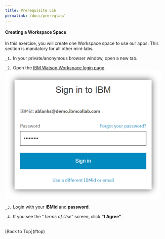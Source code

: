 ```yaml
---
title: Prerequisite Lab
permalink: /docs/prereqlab/
---
```


<a name="top"/>

<h4>Creating a Workspace Space</h4>

In this exercise, you will create one Workspace space to use our apps.  This section is mandatory for all other mini-labs.

`_1.` In your private/anonymous browser window, open a new tab.

`_2.` Open the <a href="https://login.workspace.ibm.com/">IBM Watson Workspace login page</a>.
![login workspace](../images/login-workspace.png)

`_3.` Login with your **IBMid** and **password**.

`_4.` If you see the "*Terms of Use*" screen, click **"I Agree"**.

<br/>
[Back to Top](#top)  
